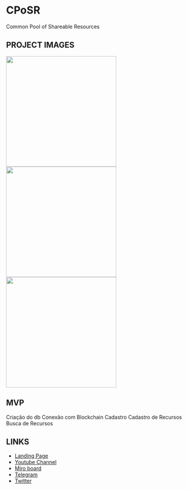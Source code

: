 # CPoSR
Common Pool of Shareable Resources

## PROJECT IMAGES
<img src="https://github.com/ReRe-Recursos-Regenerativos/CPoSR/blob/main/images/CPoSR2.png" width="300px">
<img src="https://github.com/ReRe-Recursos-Regenerativos/CPoSR/blob/main/images/CPoSR1.png" width="300px">
<img src="https://github.com/ReRe-Recursos-Regenerativos/CPoSR/blob/main/images/CPoSR.png" width="300px">


## MVP
Criação do db
Conexão com Blockchain
Cadastro
Cadastro de Recursos
Busca de Recursos

## LINKS
- [Landing Page](https://rereabundance.mobirisesite.com/)
- [Youtube Channel](https://www.youtube.com/@abundancerere)
- [Miro board](https://miro.com/app/board/uXjVNf0Lea0=/)
- [Telegram](https://t.me/+kzkg606Bh8dmZjcx)
- [Twitter](https://twitter.com/rere_abundance)
